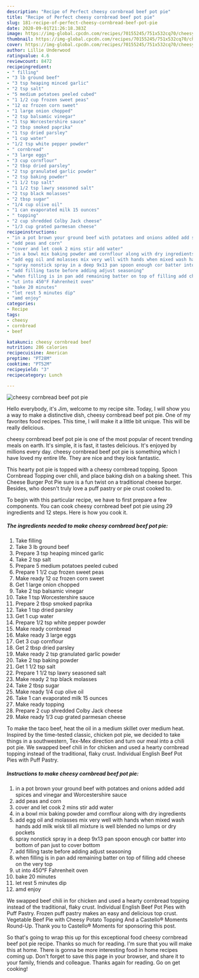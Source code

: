```yaml
---
description: "Recipe of Perfect cheesy cornbread beef pot pie"
title: "Recipe of Perfect cheesy cornbread beef pot pie"
slug: 181-recipe-of-perfect-cheesy-cornbread-beef-pot-pie
date: 2020-09-01T21:26:18.383Z
image: https://img-global.cpcdn.com/recipes/70155245/751x532cq70/cheesy-cornbread-beef-pot-pie-recipe-main-photo.jpg
thumbnail: https://img-global.cpcdn.com/recipes/70155245/751x532cq70/cheesy-cornbread-beef-pot-pie-recipe-main-photo.jpg
cover: https://img-global.cpcdn.com/recipes/70155245/751x532cq70/cheesy-cornbread-beef-pot-pie-recipe-main-photo.jpg
author: Lillie Underwood
ratingvalue: 4.6
reviewcount: 8472
recipeingredient:
- " filling"
- "3 lb ground beef"
- "3 tsp heaping minced garlic"
- "2 tsp salt"
- "5 medium potatoes peeled cubed"
- "1 1/2 cup frozen sweet peas"
- "12 oz frozen corn sweet"
- "1 large onion chopped"
- "2 tsp balsamic vinegar"
- "1 tsp Worcestershire sauce"
- "2 tbsp smoked paprika"
- "1 tsp dried parsley"
- "1 cup water"
- "1/2 tsp white pepper powder"
- " cornbread"
- "3 large eggs"
- "3 cup cornflour"
- "2 tbsp dried parsley"
- "2 tsp granulated garlic powder"
- "2 tsp baking powder"
- "1 1/2 tsp salt"
- "1 1/2 tsp lawry seasoned salt"
- "2 tsp black molasses"
- "2 tbsp sugar"
- "1/4 cup olive oil"
- "1 can evaporated milk 15 ounces"
- " topping"
- "2 cup shredded Colby Jack cheese"
- "1/3 cup grated parmesan cheese"
recipeinstructions:
- "in a pot brown your ground beef with potatoes and onions added add spices and vinegar and Worcestershire sauce"
- "add peas and corn"
- "cover and let cook 2 mins stir add water"
- "in a bowl mix baking powder amd cornflour along with dry ingredients"
- "add egg oil and molasses mix very well with hands when mixed wash hands add milk wisk till all mixture is well blended no lumps or dry pockets"
- "spray nonstick spray in a deep 9x13 pan spoon enough cor batter into bottom of pan just to cover bottom"
- "add filling taste before adding adjust seasoning"
- "when filling is in pan add remaining batter on top of filling add cheese on the very top"
- "ut into 450°F Fahrenheit oven"
- "bake 20 minutes"
- "let rest 5 minutes dip"
- "amd enjoy"
categories:
- Recipe
tags:
- cheesy
- cornbread
- beef

katakunci: cheesy cornbread beef 
nutrition: 286 calories
recipecuisine: American
preptime: "PT28M"
cooktime: "PT52M"
recipeyield: "3"
recipecategory: Lunch

---
```



![cheesy cornbread beef pot pie](https://img-global.cpcdn.com/recipes/70155245/751x532cq70/cheesy-cornbread-beef-pot-pie-recipe-main-photo.jpg)

Hello everybody, it's Jim, welcome to my recipe site. Today, I will show you a way to make a distinctive dish, cheesy cornbread beef pot pie. One of my favorites food recipes. This time, I will make it a little bit unique. This will be really delicious.

cheesy cornbread beef pot pie is one of the most popular of recent trending meals on earth. It's simple, it is fast, it tastes delicious. It's enjoyed by millions every day. cheesy cornbread beef pot pie is something which I have loved my entire life. They are nice and they look fantastic.

This hearty pot pie is topped with a cheesy cornbread topping. Spoon Cornbread Topping over chili, and place baking dish on a baking sheet. This Cheese Burger Pot Pie sure is a fun twist on a traditional cheese burger. Besides, who doesn&#39;t truly love a puff pastry or pie crust cooked to.


To begin with this particular recipe, we have to first prepare a few components. You can cook cheesy cornbread beef pot pie using 29 ingredients and 12 steps. Here is how you cook it.

<!--inarticleads1-->

##### The ingredients needed to make cheesy cornbread beef pot pie:

1. Take  filling
1. Take 3 lb ground beef
1. Prepare 3 tsp heaping minced garlic
1. Take 2 tsp salt
1. Prepare 5 medium potatoes peeled cubed
1. Prepare 1 1/2 cup frozen sweet peas
1. Make ready 12 oz frozen corn sweet
1. Get 1 large onion chopped
1. Take 2 tsp balsamic vinegar
1. Take 1 tsp Worcestershire sauce
1. Prepare 2 tbsp smoked paprika
1. Take 1 tsp dried parsley
1. Get 1 cup water
1. Prepare 1/2 tsp white pepper powder
1. Make ready  cornbread
1. Make ready 3 large eggs
1. Get 3 cup cornflour
1. Get 2 tbsp dried parsley
1. Make ready 2 tsp granulated garlic powder
1. Take 2 tsp baking powder
1. Get 1 1/2 tsp salt
1. Prepare 1 1/2 tsp lawry seasoned salt
1. Make ready 2 tsp black molasses
1. Take 2 tbsp sugar
1. Make ready 1/4 cup olive oil
1. Take 1 can evaporated milk 15 ounces
1. Make ready  topping
1. Prepare 2 cup shredded Colby Jack cheese
1. Make ready 1/3 cup grated parmesan cheese


To make the taco beef, heat the oil in a medium skillet over medium heat. Inspired by the time-tested classic, chicken pot pie, we decided to take things in a southwestern, Tex-Mex direction and turn our meal into a chili pot pie. We swapped beef chili in for chicken and used a hearty cornbread topping instead of the traditional, flaky crust. Individual English Beef Pot Pies with Puff Pastry. 

<!--inarticleads2-->

##### Instructions to make cheesy cornbread beef pot pie:

1. in a pot brown your ground beef with potatoes and onions added add spices and vinegar and Worcestershire sauce
1. add peas and corn
1. cover and let cook 2 mins stir add water
1. in a bowl mix baking powder amd cornflour along with dry ingredients
1. add egg oil and molasses mix very well with hands when mixed wash hands add milk wisk till all mixture is well blended no lumps or dry pockets
1. spray nonstick spray in a deep 9x13 pan spoon enough cor batter into bottom of pan just to cover bottom
1. add filling taste before adding adjust seasoning
1. when filling is in pan add remaining batter on top of filling add cheese on the very top
1. ut into 450°F Fahrenheit oven
1. bake 20 minutes
1. let rest 5 minutes dip
1. amd enjoy


We swapped beef chili in for chicken and used a hearty cornbread topping instead of the traditional, flaky crust. Individual English Beef Pot Pies with Puff Pastry. Frozen puff pastry makes an easy and delicious top crust. Vegetable Beef Pie with Cheesy Potato Topping And a Castello® Moments Round-Up. Thank you to Castello® Moments for sponsoring this post. 

So that's going to wrap this up for this exceptional food cheesy cornbread beef pot pie recipe. Thanks so much for reading. I'm sure that you will make this at home. There is gonna be more interesting food in home recipes coming up. Don't forget to save this page in your browser, and share it to your family, friends and colleague. Thanks again for reading. Go on get cooking!
